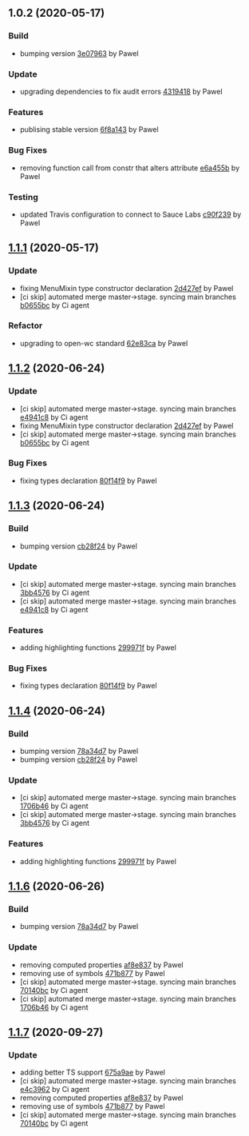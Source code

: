 <a name="1.0.2"></a>
## 1.0.2 (2020-05-17)

### Build

* bumping version [3e07963](https://github.com/anypoint-web-components/anypoint-menu-mixin/commit/3e07963b4351efa6ef4c81dc8c9532eb113d985f) by Pawel


### Update

* upgrading dependencies to fix audit errors [4319418](https://github.com/anypoint-web-components/anypoint-menu-mixin/commit/4319418168cd283199752552f0ea624db857a665) by Pawel


### Features

* publising stable version [6f8a143](https://github.com/anypoint-web-components/anypoint-menu-mixin/commit/6f8a143726d19278fdbba1f830fda2fb76f09b30) by Pawel


### Bug Fixes

* removing function call from constr that alters attribute [e6a455b](https://github.com/anypoint-web-components/anypoint-menu-mixin/commit/e6a455ba33e72193ec9906c6e57e37f49d589265) by Pawel


### Testing

* updated Travis configuration to connect to Sauce Labs [c90f239](https://github.com/anypoint-web-components/anypoint-menu-mixin/commit/c90f239b4e54239083d461ddb360033f978be4c9) by Pawel


<a name="1.1.1"></a>
## [1.1.1](https://github.com/anypoint-web-components/anypoint-menu-mixin/compare/1.0.2...1.1.1) (2020-05-17)

### Update

* fixing MenuMixin type constructor declaration [2d427ef](https://github.com/anypoint-web-components/anypoint-menu-mixin/commit/2d427efc50c211139d5be066106799eb45486844) by Pawel
* [ci skip] automated merge master->stage. syncing main branches [b0655bc](https://github.com/anypoint-web-components/anypoint-menu-mixin/commit/b0655bcd44a7803d94c1c34db4137799b7630483) by Ci agent


### Refactor

* upgrading to open-wc standard [62e83ca](https://github.com/anypoint-web-components/anypoint-menu-mixin/commit/62e83cad88c6bed3c6a786d8ea1e3575da19cf06) by Pawel


<a name="1.1.2"></a>
## [1.1.2](https://github.com/anypoint-web-components/anypoint-menu-mixin/compare/1.1.0...1.1.2) (2020-06-24)

### Update

* [ci skip] automated merge master->stage. syncing main branches [e4941c8](https://github.com/anypoint-web-components/anypoint-menu-mixin/commit/e4941c8556ad80bc64dd5c2b7a937de7003e6816) by Ci agent
* fixing MenuMixin type constructor declaration [2d427ef](https://github.com/anypoint-web-components/anypoint-menu-mixin/commit/2d427efc50c211139d5be066106799eb45486844) by Pawel
* [ci skip] automated merge master->stage. syncing main branches [b0655bc](https://github.com/anypoint-web-components/anypoint-menu-mixin/commit/b0655bcd44a7803d94c1c34db4137799b7630483) by Ci agent


### Bug Fixes

* fixing types declaration [80f14f9](https://github.com/anypoint-web-components/anypoint-menu-mixin/commit/80f14f9824d6e838e5e9354c3401939247bb0583) by Pawel


<a name="1.1.3"></a>
## [1.1.3](https://github.com/anypoint-web-components/anypoint-menu-mixin/compare/1.1.1...1.1.3) (2020-06-24)

### Build

* bumping version [cb28f24](https://github.com/anypoint-web-components/anypoint-menu-mixin/commit/cb28f2466052e8fca3f7463c3c721d10cd171a93) by Pawel


### Update

* [ci skip] automated merge master->stage. syncing main branches [3bb4576](https://github.com/anypoint-web-components/anypoint-menu-mixin/commit/3bb4576744a571927b0053ad9ccfaa7fc44deaa1) by Ci agent
* [ci skip] automated merge master->stage. syncing main branches [e4941c8](https://github.com/anypoint-web-components/anypoint-menu-mixin/commit/e4941c8556ad80bc64dd5c2b7a937de7003e6816) by Ci agent


### Features

* adding highlighting functions [299971f](https://github.com/anypoint-web-components/anypoint-menu-mixin/commit/299971fa6d74c8d964c319f5dc843111e8cbd65f) by Pawel


### Bug Fixes

* fixing types declaration [80f14f9](https://github.com/anypoint-web-components/anypoint-menu-mixin/commit/80f14f9824d6e838e5e9354c3401939247bb0583) by Pawel


<a name="1.1.4"></a>
## [1.1.4](https://github.com/anypoint-web-components/anypoint-menu-mixin/compare/1.1.2...1.1.4) (2020-06-24)

### Build

* bumping version [78a34d7](https://github.com/anypoint-web-components/anypoint-menu-mixin/commit/78a34d7f12053fc20b9590790b36c78697f3032f) by Pawel
* bumping version [cb28f24](https://github.com/anypoint-web-components/anypoint-menu-mixin/commit/cb28f2466052e8fca3f7463c3c721d10cd171a93) by Pawel


### Update

* [ci skip] automated merge master->stage. syncing main branches [1706b46](https://github.com/anypoint-web-components/anypoint-menu-mixin/commit/1706b4662360e46fd366b89afb9603f2d14fcfcd) by Ci agent
* [ci skip] automated merge master->stage. syncing main branches [3bb4576](https://github.com/anypoint-web-components/anypoint-menu-mixin/commit/3bb4576744a571927b0053ad9ccfaa7fc44deaa1) by Ci agent


### Features

* adding highlighting functions [299971f](https://github.com/anypoint-web-components/anypoint-menu-mixin/commit/299971fa6d74c8d964c319f5dc843111e8cbd65f) by Pawel


<a name="1.1.6"></a>
## [1.1.6](https://github.com/anypoint-web-components/anypoint-menu-mixin/compare/1.1.3...1.1.6) (2020-06-26)

### Build

* bumping version [78a34d7](https://github.com/anypoint-web-components/anypoint-menu-mixin/commit/78a34d7f12053fc20b9590790b36c78697f3032f) by Pawel


### Update

* removing computed properties [af8e837](https://github.com/anypoint-web-components/anypoint-menu-mixin/commit/af8e837748b967322ab4c4b25d991bf3ef9e4011) by Pawel
* removing use of symbols [471b877](https://github.com/anypoint-web-components/anypoint-menu-mixin/commit/471b87710c9777c8eee0328c8882ebcb1efa8ad1) by Pawel
* [ci skip] automated merge master->stage. syncing main branches [70140bc](https://github.com/anypoint-web-components/anypoint-menu-mixin/commit/70140bc30080e5603f9cba2b13cf2605a7fdc4cd) by Ci agent
* [ci skip] automated merge master->stage. syncing main branches [1706b46](https://github.com/anypoint-web-components/anypoint-menu-mixin/commit/1706b4662360e46fd366b89afb9603f2d14fcfcd) by Ci agent


<a name="1.1.7"></a>
## [1.1.7](https://github.com/anypoint-web-components/anypoint-menu-mixin/compare/1.1.4...1.1.7) (2020-09-27)

### Update

* adding better TS support [675a9ae](https://github.com/anypoint-web-components/anypoint-menu-mixin/commit/675a9ae98a3bcf7a855d45321aa0a691d84f65e4) by Pawel
* [ci skip] automated merge master->stage. syncing main branches [e4c3962](https://github.com/anypoint-web-components/anypoint-menu-mixin/commit/e4c396200eeecb52b7f41277156d2a82587657dc) by Ci agent
* removing computed properties [af8e837](https://github.com/anypoint-web-components/anypoint-menu-mixin/commit/af8e837748b967322ab4c4b25d991bf3ef9e4011) by Pawel
* removing use of symbols [471b877](https://github.com/anypoint-web-components/anypoint-menu-mixin/commit/471b87710c9777c8eee0328c8882ebcb1efa8ad1) by Pawel
* [ci skip] automated merge master->stage. syncing main branches [70140bc](https://github.com/anypoint-web-components/anypoint-menu-mixin/commit/70140bc30080e5603f9cba2b13cf2605a7fdc4cd) by Ci agent


